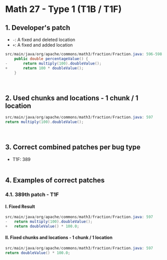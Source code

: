 # Math 27 - Type 1 (T1B / T1F)

## 1. Developer's patch
* `-`: A fixed and deleted location
* `+`: A fixed and added location
```java
src/main/java/org/apache/commons/math3/fraction/Fraction.java: 596-598
    public double percentageValue() {
-       return multiply(100).doubleValue();
+       return 100 * doubleValue();
    }
```
<br>

## 2. Used chunks and locations - 1 chunk / 1 location
```java
src/main/java/org/apache/commons/math3/fraction/Fraction.java: 597
return multiply(100).doubleValue();
```
<br>

## 3. Correct combined patches per bug type
* T1F: 389
<br><br>

## 4. Examples of correct patches
### 4.1. 389th patch - T1F
#### I. Fixed Result
```java
src/main/java/org/apache/commons/math3/fraction/Fraction.java: 597
-   return multiply(100).doubleValue();
+   return doubleValue() * 100.0;
```

#### II. Fixed chunks and locations - 1 chunk / 1 location
```java
src/main/java/org/apache/commons/math3/fraction/Fraction.java: 597
return doubleValue() * 100.0;
```
<br><br>